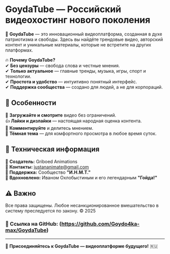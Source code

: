 # **GoydaTube — Российский видеохостинг нового поколения**  

🚀 **GoydaTube** — это инновационный видеоплатформа, созданная в духе патриотизма и свободы. Здесь вы найдёте трендовые видео, авторский контент и уникальные материалы, которые не встретите на других платформах.  

🔥 **Почему GoydaTube?**  
✔ **Без цензуры** — свобода слова и честные мнения.  
✔ **Только актуальное** — главные тренды, музыка, игры, спорт и технологии.  
✔ **Простота и удобство** — интуитивно понятный интерфейс.  
✔ **Поддержка сообщества** — создано для людей, а не для корпораций.  

## **📌 Особенности**  
🎥 **Загружайте и смотрите** видео без ограничений.  
👍 **Лайки и дизлайки** — настоящая народная оценка контента.  
💬 **Комментируйте** и делитесь мнением.  
🌙 **Тёмная тема** — для комфортного просмотра в любое время суток.  

## **📢 Техническая информация**  
🔹 **Создатель:** Griboed Animations  
🔹 **Контакты:** [justananimate@gmail.com](mailto:justananimate@gmail.com)  
🔹 **Поддержка:** Сообщество **"И.Н.М.Т."**  
🔹 **Вдохновлено:** Иваном Охлобыстиным и его легендарным **"Гойда!"**  

## **⚠️ Важно**  
Все права защищены. Любое несанкционированное вмешательство в систему преследуется по закону. © 2025  

### **🔗 Ссылка на GitHub:** (https://github.com/Goydo4ka-max/GoydaTube)  

---

🚀 **Присоединяйтесь к GoydaTube — видеоплатформе будущего!** 🇷🇺
